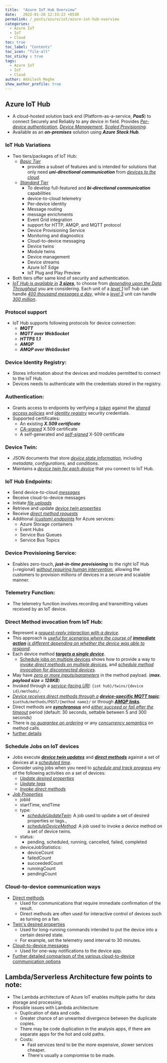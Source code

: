 ```yaml
---
title:  "Azure IoT Hub Overview"
date:   2022-01-20 12:33:22 +0530
permalink: /_posts/azure/iot/azure-iot-hub-overview
categories:
  - Azure IoT
  - IoT
  - Cloud
toc: true
toc_label: "Contents"
toc_icon: "file-alt"
toc_sticky : true
tags:
  - Azure IoT
  - IoT
  - Cloud
author: Akhilesh Moghe
show_author_profile: true
---
```


## Azure IoT Hub
- A cloud-hosted solution back end (Platform-as-a-service, __*PaaS*__) to connect Securely and Reliably to any device in field. Provides *<u>Per-device authentication</u>*, *<u>Device Management</u>*, *<u>Scaled Provisioning</u>*.
- Available as an __*on-premises*__ solution using __*Azure Stack Hub*__.

### IoT Hub Variations
- Two tiers/packages of IoT Hub:
  - *<u>Basic Tier</u>*
    - provides a subset of features and is intended for solutions that only need __*uni-directional communication*__ from *<u>devices to the cloud</u>*.
  - *<u>Standard Tier</u>*
    - To develop full-featured and __*bi-directional communication*__ capabilities
    - device-to-cloud telemetry
    - Per-device identity
    - Message routing
    - message enrichments
    - Event Grid integration
    - support for HTTP, AMQP, and MQTT protocol
    - Device Provisioning Service
    - Monitoring and diagnostics
    - Cloud-to-device messaging
    - Device twins
    - Module twins
    - Device management
    - Device streams
    - Azure IoT Edge
    - IoT Plug and Play Preview
- Both tiers offer same kind of security and authentication. 
- *<u>IoT Hub is available in</u>* __*<u>3 sizes</u>*__, to choose from *<u>depending upon the Data Throughput</u>* you are considering. Each unit of a *<u>level 1</u>* IoT hub can handle *<u>400 thousand messages a day</u>*, while a *<u>level 3</u>* unit can handle *<u>300 million</u>*.

### Protocol support
- IoT Hub supports following protocols for device connection:
  - __*MQTT*__
  - __*MQTT over WebSocket*__
  - __*HTTPS 1.1*__
  - __*AMQP*__
  - __*AMQP over WebSocket*__

### Device Identity Registry:
- Stores information about the devices and modules permitted to connect to the IoT Hub.
- Devices needs to authenticate with the credentials stored in the registry.

### Authentication:
- Grants access to endpoints by verifying a *<u>token</u>* against the *<u>shared access policies</u>* and *<u>identity registry</u>* security credentials. 
- Supported certificates: 
  - An existing __*X.509 certificate*__
  - *<u>CA-signed</u>* X.509 certificate
  - A self-generated and *<u>self-signed</u>* X-509 certificate

### Device Twin:
- JSON documents that store *<u>device state information</u>*, including *metadata*, *configurations*, and *conditions*.
- Maintains a *<u>device twin for each device</u>* that you connect to IoT Hub.

### IoT Hub Endpoints:
- Send device-to-cloud *<u>messages</u>*
- Receive cloud-to-device messages
- Initiate *<u>file uploads</u>*
- Retrieve and update *<u>device twin properties</u>*
- Receive *<u>direct method requests</u>*
- Additional *<u>(custom) endpoints</u>* for Azure services:
  - Azure Storage containers
  - Event Hubs
  - Service Bus Queues
  - Service Bus Topics

### Device Provisioning Service:
- Enables zero-touch, __*just-in-time provisioning*__ to the right IoT Hub (~regional) *<u>without requiring human intervention</u>*, allowing the customers to provision millions of devices in a secure and scalable manner.

### Telemetry Function:
- The telemetry function involves recording and transmitting values received by an IoT device.

### Direct Method invocation from IoT Hub:
- Represent a *<u>request-reply interaction with a device</u>*.
- This approach is *<u>useful for scenarios where the course of</u>* __*<u>immediate action</u>*__ *<u>is different depending on whether the device was able to respond</u>*.
- Each device method __*<u>targets a single device</u>*__.
  - [Schedule jobs on multiple devices](https://docs.microsoft.com/en-us/azure/iot-hub/iot-hub-devguide-jobs) shows how to provide a way to *<u>invoke direct methods on multiple devices</u>*, and *<u>schedule method invocation for disconnected devices</u>*.
- May have *<u>zero or more inputs/parameters</u>* in the method payload. (__*max. payload size = 128KB*__)
- Invoked through a *<u>service-facing URI</u>*: `{iot hub}/twins/{device id}/methods/`.
- *<u>Device receives direct methods through a</u>* __*<u>device-specific MQTT topic</u>*__: `$iothub/methods/POST/{method name}/` or through __*<u>AMQP links</u>*__.
- Direct methods are __*<u>synchronous</u>*__ and *<u>either succeed or fail after the timeout</u>* period (default: 30 seconds, settable between 5 and 300 seconds)
- There is *<u>no guarantee on ordering</u>* or any *<u>concurrency semantics</u>* on method calls. 
- [further details](https://docs.microsoft.com/en-us/azure/iot-hub/iot-hub-devguide-direct-methods)

### Schedule Jobs on IoT devices
- Jobs execute __*<u>device twin updates</u>*__ and __*<u>direct methods</u>*__ against a set of devices at a *<u>scheduled time</u>*.
- Consider using jobs when you need to *<u>schedule and track progress</u>* any of the following activities on a set of devices:
  - *<u>Update desired properties</u>*
  - *<u>Update tags</u>*
  - *<u>Invoke direct methods</u>*
- [*<u>Job Properties</u>*](https://docs.microsoft.com/en-us/azure/iot-hub/iot-hub-devguide-jobs#jobs-properties)
  - jobId 
  - startTime, endTime 
  - type: 
    - *<u>scheduleUpdateTwin</u>*: A job used to update a set of desired properties or tags.,
    - *<u>scheduleDeviceMethod</u>*: A job used to invoke a device method on a set of device twins.
  - status:
    - pending, scheduled, running, cancelled, failed, completed
  - deviceJobStatistics:
    - deviceCount
    - failedCount
    - succeededCount
    - runningCount
    - pendingCount

### Cloud-to-device communication ways
- [Direct methods](https://docs.microsoft.com/en-us/azure/iot-hub/iot-hub-devguide-direct-methods)
  - Used for communications that require immediate confirmation of the result.
  - Direct methods are often used for interactive control of devices such as turning on a fan.
- [Twin's desired properties](https://docs.microsoft.com/en-us/azure/iot-hub/iot-hub-devguide-device-twins)
  - Used for long-running commands intended to put the device into a certain desired state.
  - For example, set the telemetry send interval to 30 minutes. 
- [Cloud-to-device messages](https://docs.microsoft.com/en-us/azure/iot-hub/iot-hub-devguide-messages-c2d)
  - Used for one-way notifications to the device app.
- [Further detailed comparison of the various cloud-to-device communication options](https://docs.microsoft.com/en-us/azure/iot-hub/iot-hub-devguide-c2d-guidance)

## Lambda/Serverless Architecture few points to note:
- The Lambda architecture of Azure IoT enables multiple paths for data storage and processing.
- Possible issues with Lambda architecture:
  - Duplication of data and code.
  - Greater chance of an unwanted divergence between the duplicate copies.
  - There may be code duplication in the analysis apps, if there are separate apps for the hot and cold paths.
  - Costs:
    - Fast services tend to be the more expensive, slower services cheaper.
    - There's usually a compromise to be made.



